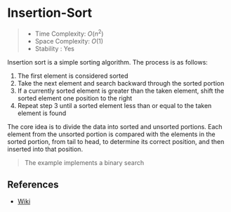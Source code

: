 # Insertion-Sort

> - Time Complexity: $O(n^2)$
> - Space Complexity: $O(1)$
> - Stability : Yes

Insertion sort is a simple sorting algorithm. The process is as follows:

1. The first element is considered sorted
2. Take the next element and search backward through the sorted portion
3. If a currently sorted element is greater than the taken element, shift the sorted element one position to the right
4. Repeat step 3 until a sorted element less than or equal to the taken element is found

The core idea is to divide the data into sorted and unsorted portions. Each element from the unsorted portion is compared with the elements in the sorted portion, from tail to head, to determine its correct position, and then inserted into that position.

> The example implements a binary search

## References
- [Wiki](https://en.wikipedia.org/wiki/Insertion_sort)
